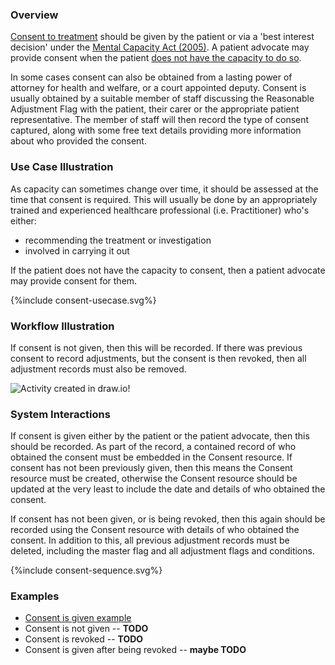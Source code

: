 ### Overview

[Consent to treatment](https://www.nhs.uk/conditions/consent-to-treatment) should be given by the patient or via a 'best interest decision' under the [Mental Capacity Act (2005)](https://www.nhs.uk/conditions/social-care-and-support-guide/making-decisions-for-someone-else/mental-capacity-act/).  A patient advocate may provide consent when the patient [does not have the capacity to do so](https://www.nhs.uk/conditions/consent-to-treatment/capacity/). 

In some cases consent can also be obtained from a lasting power of attorney for health and welfare, or a court appointed deputy. Consent is usually obtained by a suitable member of staff discussing the Reasonable Adjustment Flag with the patient, their carer or the appropriate patient representative. The member of staff will then record the type of consent captured, along with some free text details providing more information about who provided the consent.

### Use Case Illustration

As capacity can sometimes change over time, it should be assessed at the time that consent is required. This will usually be done by an appropriately trained and experienced healthcare professional (i.e. Practitioner) who's either:

* recommending the treatment or investigation
* involved in carrying it out

If the patient does not have the capacity to consent, then a patient advocate may provide consent for them.

<div style="text-align: left;">

{%include consent-usecase.svg%}

</div>

### Workflow Illustration

If consent is not given, then this will be recorded.  If there was previous consent to record adjustments, but the consent is then revoked, then all adjustment records must also be removed.

<!--
#### Activty diagram (plantuml)

<div style="text-align: left;">

{%include consent-activity.svg%}

</div>

#### BPMN (bpmn.io / BPMN 2.0)
-->

<div>
    <img style="max-width: 100%" alt="Activity created in draw.io!" src="consent-to-treatment.svg"/>
</div>

### System Interactions

If consent is given either by the patient or the patient advocate, then this should be recorded.  As part of the record, a contained record of who obtained the consent must be embedded in the Consent resource.  If consent has not been previously given, then this means the Consent resource must be created, otherwise the Consent resource should be updated at the very least to include the date and details of who obtained the consent.

If consent has not been given, or is being revoked, then this again should be recorded using the Consent resource with details of who obtained the consent.  In addition to this, all previous adjustment records must be deleted, including the master flag and all adjustment flags and conditions.

<div style="text-align: left;">

{%include consent-sequence.svg%}

</div>

### Examples

* [Consent is given example](Consent-ConsentExample1.html)
* Consent is not given -- **TODO**
* Consent is revoked -- **TODO**
* Consent is given after being revoked -- **maybe TODO**